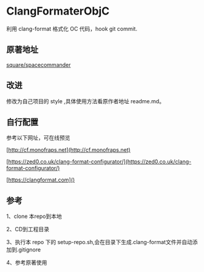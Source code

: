 # ClangFormaterObjC
 利用 clang-format 格式化 OC 代码，hook git commit.
 
## 原著地址
[square/spacecommander](https://link.jianshu.com/?t=https://github.com/square/spacecommander)

## 改进
修改为自己项目的 style ,具体使用方法看原作者地址 readme.md。

## 自行配置

参考以下网址，可在线预览

[http://cf.monofraps.net](http://cf.monofraps.net)

[https://zed0.co.uk/clang-format-configurator/](https://zed0.co.uk/clang-format-configurator/)

[https://clangformat.com]()

## 参考
1、clone 本repo到本地

2、CD到工程目录

3、执行本 repo 下的 setup-repo.sh,会在目录下生成.clang-format文件并自动添加到.gitignore

4、参考原著使用

